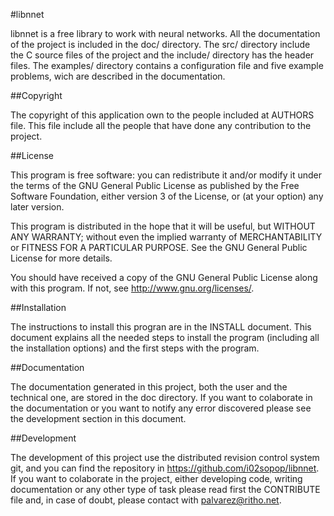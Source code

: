 #libnnet

libnnet is a free library to work with neural networks. All the documentation
of the project is included in the doc/ directory. The src/ directory include
the C source files of the project and the include/ directory has the header
files. The examples/ directory contains a configuration file and five example
problems, wich are described in the documentation.

##Copyright

The copyright of this application own to the people included at AUTHORS file.
This file include all the people that have done any contribution to the project.

##License

This program is free software: you can redistribute it and/or modify it under the
terms of the GNU General Public License as published by the Free Software
Foundation, either version 3 of the License, or (at your option) any later
version.

This program is distributed in the hope that it will be useful, but WITHOUT ANY
WARRANTY; without even the implied warranty of MERCHANTABILITY or FITNESS FOR A
PARTICULAR PURPOSE. See the GNU General Public License for more details.

You should have received a copy of the GNU General Public License along with this
program. If not, see <http://www.gnu.org/licenses/>.

##Installation

The instructions to install this progran are in the INSTALL document. This
document explains all the needed steps to install the program (including
all the installation options) and the first steps with the program.

##Documentation

The documentation generated in this project, both the user and the technical
one, are stored in the doc directory. If you want to colaborate in the
documentation or you want to notify any error discovered please see the
development section in this document.

##Development

The development of this project use the distributed revision control system git,
and you can find the repository in https://github.com/i02sopop/libnnet. If you
want to colaborate in the project, either developing code, writing documentation
or any other type of task please read first the CONTRIBUTE file and, in case
of doubt, please contact with palvarez@ritho.net.
